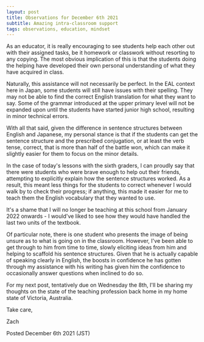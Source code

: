 ```yaml
---
layout: post
title: Observations for December 6th 2021
subtitle: Amazing intra-classroom support
tags: observations, education, mindset
---
```

As an educator, it is really encouraging to see students help each other out with their assigned tasks, be it homework or classwork without resorting to any copying. The most obvious implication of this is that the students doing the helping have developed their own personal understanding of what they have acquired in class.

Naturally, this assistance will not necessarily be perfect. In the EAL context here in Japan, some students will still have issues with their spelling. They may not be able to find the correct English translation for what they want to say. Some of the grammar introduced at the upper primary level will not be expanded upon until the students have started junior high school, resulting in minor technical errors.

With all that said, given the difference in sentence structures between English and Japanese, my personal stance is that if the students can get the sentence structure and the prescribed conjugation, or at least the verb tense, correct, that is more than half of the battle won, which can make it slightly easier for them to focus on the minor details.

In the case of today's lessons with the sixth graders, I can proudly say that there were students who were brave enough to help out their friends, attempting to explicitly explain how the sentence structures worked. As a result, this meant less things for the students to correct whenever I would walk by to check their progress; if anything, this made it easier for me to teach them the English vocabulary that they wanted to use.

It's a shame that I will no longer be teaching at this school from January 2022 onwards - I would've liked to see how they would have handled the last two units of the textbook.

Of particular note, there is one student who presents the image of being unsure as to what is going on in the classroom. However, I've been able to get through to him from time to time, slowly eliciting ideas from him and helping to scaffold his sentence structures. Given that he is actually capable of speaking clearly in English, the boosts in confidence he has gotten through my assistance with his writing has given him the confidence to occasionally answer questions when inclined to do so.

For my next post, tentatively due on Wednesday the 8th, I'll be sharing my thoughts on the state of the teaching profession back home in my home state of Victoria, Australia.

Take care,

Zach

Posted December 6th 2021 (JST)
